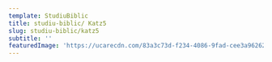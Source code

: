 ```yaml
---
template: StudiuBiblic
title: studiu-biblic/ Katz5
slug: studiu-biblic/katz5
subtitle: ''
featuredImage: 'https://ucarecdn.com/83a3c73d-f234-4086-9fad-cee3a9626230/'
---
```


